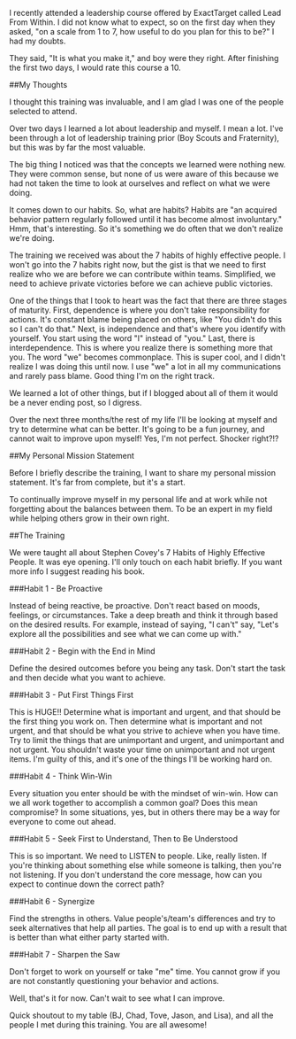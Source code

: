 I recently attended a leadership course offered by ExactTarget called Lead From Within. I did not know what to expect, so on the first day when they asked, "on a scale from 1 to 7, how useful to do you plan for this to be?" I had my doubts.They said, "It is what you make it," and boy were they right. After finishing the first two days, I would rate this course a 10.##My ThoughtsI thought this training was invaluable, and I am glad I was one of the people selected to attend.Over two days I learned a lot about leadership and myself. I mean a lot. I've been through a lot of leadership training prior (Boy Scouts and Fraternity), but this was by far the most valuable.The big thing I noticed was that the concepts we learned were nothing new. They were common sense, but none of us were aware of this because we had not taken the time to look at ourselves and reflect on what we were doing.It comes down to our habits. So, what are habits? Habits are "an acquired behavior pattern regularly followed until it has become almost involuntary." Hmm, that's interesting. So it's something we do often that we don't realize we're doing.The training we received was about the 7 habits of highly effective people. I won't go into the 7 habits right now, but the gist is that we need to first realize who we are before we can contribute within teams. Simplified, we need to achieve private victories before we can achieve public victories.One of the things that I took to heart was the fact that there are three stages of maturity. First, dependence is where you don't take responsibility for actions. It's constant blame being placed on others, like "You didn't do this so I can't do that." Next, is independence and that's where you identify with yourself. You start using the word "I" instead of "you." Last, there is interdependence. This is where you realize there is something more that you. The word "we" becomes commonplace. This is super cool, and I didn't realize I was doing this until now. I use "we" a lot in all my communications and rarely pass blame.  Good thing I'm on the right track.We learned a lot of other things, but if I blogged about all of them it would be a never ending post, so I digress.Over the next three months/the rest of my life I'll be looking at myself and try to determine what can be better. It's going to be a fun journey, and cannot wait to improve upon myself! Yes, I'm not perfect. Shocker right?!?##My Personal Mission StatementBefore I briefly describe the training, I want to share my personal mission statement. It's far from complete, but it's a start.To continually improve myself in my personal life and at work while not forgetting about the balances between them. To be an expert in my field while helping others grow in their own right.##The TrainingWe were taught all about Stephen Covey's 7 Habits of Highly Effective People. It was eye opening. I'll only touch on each habit briefly. If you want more info I suggest reading his book.###Habit 1 - Be ProactiveInstead of being reactive, be proactive. Don't react based on moods, feelings, or circumstances. Take a deep breath and think it through based on the desired results. For example, instead of saying, "I can't" say, "Let's explore all the possibilities and see what we can come up with."###Habit 2 - Begin with the End in MindDefine the desired outcomes before you being any task. Don't start the task and then decide what you want to achieve.###Habit 3 - Put First Things FirstThis is HUGE!! Determine what is important and urgent, and that should be the first thing you work on. Then determine what is important and not urgent, and that should be what you strive to achieve when you have time. Try to limit the things that are unimportant and urgent, and unimportant and not urgent. You shouldn't waste your time on unimportant and not urgent items. I'm guilty of this, and it's one of the things I'll be working hard on.###Habit 4 - Think Win-WinEvery situation you enter should be with the mindset of win-win. How can we all work together to accomplish a common goal? Does this mean compromise? In some situations, yes, but in others there may be a way for everyone to come out ahead.###Habit 5 - Seek First to Understand, Then to Be UnderstoodThis is so important. We need to LISTEN to people. Like, really listen. If you're thinking about something else while someone is talking, then you're not listening. If you don't understand the core message, how can you expect to continue down the correct path?###Habit 6 - SynergizeFind the strengths in others. Value people's/team's differences and try to seek alternatives that help all parties. The goal is to end up with a result that is better than what either party started with.###Habit 7 - Sharpen the SawDon't forget to work on yourself or take "me" time. You cannot grow if you are not constantly questioning your behavior and actions.Well, that's it for now. Can't wait to see what I can improve.Quick shoutout to my table (BJ, Chad, Tove, Jason, and Lisa), and all the people I met during this training. You are all awesome!